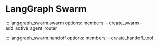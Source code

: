 # LangGraph Swarm

::: langgraph_swarm.swarm
    options:
      members:
        - create_swarm
        - add_active_agent_router

::: langgraph_swarm.handoff
    options:
      members:
        - create_handoff_tool